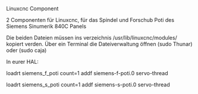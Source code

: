 Linuxcnc Component

2 Componenten für Linuxcnc, für das Spindel und Forschub Poti des Siemens Sinumerik 840C Panels



Die beiden Dateien müssen ins verzeichnis /usr/lib/linuxcnc/modules/  kopiert verden.
Über ein Terminal die Dateiverwaltung öffnen  (sudo Thunar) oder (sudo caja)


In eurer HAL:

loadrt siemens_f_poti count=1
addf siemens-f-poti.0  servo-thread

loadrt siemens_s_poti count=1
addf siemens-s-poti.0  servo-thread
